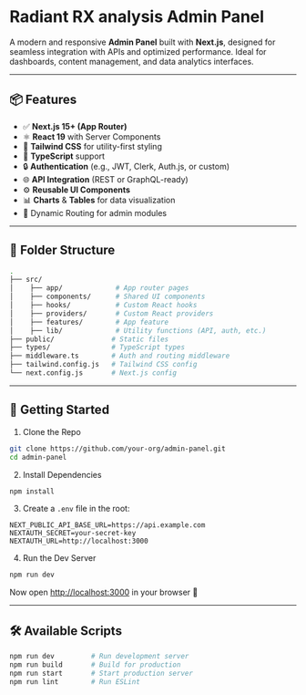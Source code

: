 # Radiant RX analysis Admin Panel

A modern and responsive **Admin Panel** built with **Next.js**, designed for seamless integration with APIs and optimized performance. Ideal for dashboards, content management, and data analytics interfaces.

---

## 📦 Features

- ✅ **Next.js 15+ (App Router)**
- ⚛️ **React 19** with Server Components
- 🎨 **Tailwind CSS** for utility-first styling
- 🧱 **TypeScript** support
- 🔒 **Authentication** (e.g., JWT, Clerk, Auth.js, or custom)
- 🌐 **API Integration** (REST or GraphQL-ready)
- ⚙️ **Reusable UI Components**
- 📊 **Charts** & **Tables** for data visualization
- 📁 Dynamic Routing for admin modules

---

## 📁 Folder Structure

```bash
.
├── src/
│    ├── app/             # App router pages
│    ├── components/      # Shared UI components
│    ├── hooks/           # Custom React hooks
│    ├── providers/       # Custom React providers
│    ├── features/        # App feature
│    ├── lib/             # Utility functions (API, auth, etc.)
├── public/              # Static files
├── types/               # TypeScript types
├── middleware.ts        # Auth and routing middleware
├── tailwind.config.js   # Tailwind CSS config
└── next.config.js       # Next.js config
```

---

## 🚀 Getting Started

1. Clone the Repo

```bash
git clone https://github.com/your-org/admin-panel.git
cd admin-panel
```

2. Install Dependencies

```bash
npm install
```

3. Create a `.env` file in the root:

```env
NEXT_PUBLIC_API_BASE_URL=https://api.example.com
NEXTAUTH_SECRET=your-secret-key
NEXTAUTH_URL=http://localhost:3000
```

4. Run the Dev Server

```bash
npm run dev
```

Now open [http://localhost:3000](http://localhost:3000) in your browser 🚀

---

## 🛠 Available Scripts

```bash
npm run dev         # Run development server
npm run build       # Build for production
npm run start       # Start production server
npm run lint        # Run ESLint
```
